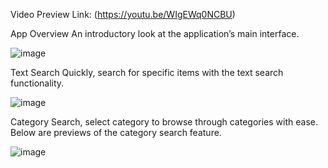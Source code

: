 Video Preview Link: (https://youtu.be/WIgEWq0NCBU)


App Overview An introductory look at the application’s main interface.

![image](https://github.com/user-attachments/assets/bb869de5-bc6e-44ad-801d-723dc2bf39e8)


Text Search Quickly, search for specific items with the text search functionality.

![image](https://github.com/user-attachments/assets/3d08c388-bde9-4a80-858a-01459f3ab957)


Category Search, select category to browse through categories with ease. Below are previews of the category search feature.

![image](https://github.com/user-attachments/assets/5985281e-876c-4272-a0b4-af1fcea27f47)
